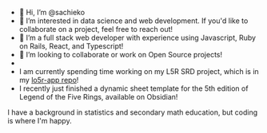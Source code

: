 - 👋 Hi, I’m @sachieko
- 👀 I’m interested in data science and web development. If you'd like to collaborate on a project, feel free to reach out!
- 🦜 I’m a full stack web developer with experience using Javascript, Ruby on Rails, React, and Typescript!
- 💞️ I’m looking to collaborate or work on Open Source projects!
- 
- I am currently spending time working on my L5R SRD project, which is in my [lo5r-app repo](https://github.com/sachieko/lo5r-app)!
- I recently just finished a dynamic sheet template for the 5th edition of Legend of the Five Rings, available on Obsidian!

I have a background in statistics and secondary math education, but coding is where I'm happy.

<!---
sachieko/sachieko is a ✨ special ✨ repository because its `README.md` (this file) appears on your GitHub profile.
You can click the Preview link to take a look at your changes.
--->
